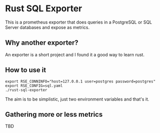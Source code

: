 # Rust SQL Exporter

This is a prometheus exporter that does queries in a PostgreSQL or SQL Server databases and expose as metrics.

## Why another exporter?

An exporter is a short project and I found it a good way to learn rust.

## How to use it

```
export RSE_CONNINFO="host=127.0.0.1 user=postgres password=postgres"
export RSE_CONFIG=sql.yaml
./rust-sql-exporter
```

The aim is to be simplistic, just two environment variables and that's it.

## Gathering more or less metrics

TBD
